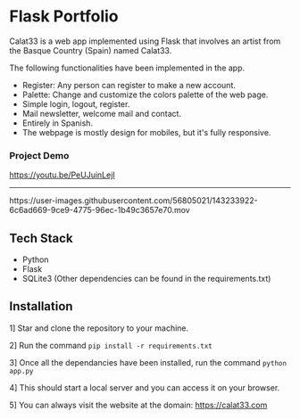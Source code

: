 # Flask Portfolio

Calat33 is a web app implemented using Flask that involves an artist from the Basque Country (Spain) named Calat33.

The following functionalities have been implemented in the app.

- Register: Any person can register to make a new account.
- Palette: Change and customize the colors palette of the web page.
- Simple login, logout, register.
- Mail newsletter, welcome mail and contact.
- Entirely in Spanish.
- The webpage is mostly design for mobiles, but it's fully responsive.

### Project Demo

https://youtu.be/PeUJuinLejI

<hr/>
https://user-images.githubusercontent.com/56805021/143233922-6c6ad669-9ce9-4775-96ec-1b49c3657e70.mov


<br/>


## Tech Stack

* Python
* Flask
* SQLite3
(Other dependencies can be found in the requirements.txt)

## Installation

1] Star and clone the repository to your machine.

2] Run the command `pip install -r requirements.txt`

3] Once all the dependancies have been installed, run the command `python app.py`

4] This should start a local server and you can access it on your browser.

5] You can always visit the website at the domain: https://calat33.com
